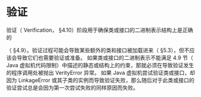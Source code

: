 # 验证

验证（ Verification， §4.10）阶段用于确保类或接口的二进制表示结构上是正确的

（ §4.9）。验证过程可能会导致某些额外的类和接口被加载进来（ §5.3），但不应该会导致它们也需要验证或准备。
如果类或接口的二进制表示不能满足 4.9 节（ Java 虚拟机代码限制）中描述的静态或结构上的约束，那就必须在导致验证发生的程序调用处被抛出 VerityError 异常。
如果 Java 虚拟机尝试验证类或接口，却因为 LinkageError 或其子类的实例而导致验证失败，那么随后对于此类或接口的验证尝试总是会因为第一次尝试失败的同样原因而失败。 